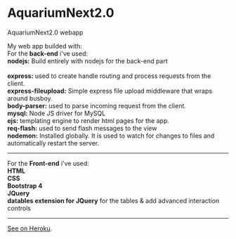 # AquariumNext2.0
 AquariumNext2.0 webapp

My web app builded with:<br>
    For the <b>back-end</b> i've used: <br>	
    <b>nodejs:</b> Build entirely with nodejs for the back-end part<br>																																																												
    <b>express:</b> used to create handle routing and process requests from the client.<br>
    <b>express-fileupload:</b> Simple express file upload middleware that wraps around busboy.<br>
    <b>body-parser:</b> used to parse incoming request from the client.<br>
    <b>mysql:</b> Node JS driver for MySQL<br>
    <b>ejs:</b> templating engine to render html pages for the app.<br>
    <b>req-flash:</b> used to send flash messages to the view<br>
    <b>nodemon:</b> Installed globally. It is used to watch for changes to files and automatically restart the server.<br>
    <hr>
    For the <b>Front-end</b> i've used:<br>
    <b>HTML</b><br><b>CSS</b><br><b>Bootstrap 4</b><br><b>JQuery</b><br><b>datables extension for JQuery</b> for the tables & add  advanced interaction controls
    <hr>
    <a href="https://aquariumnext.herokuapp.com/">See on Heroku</a>.
    
